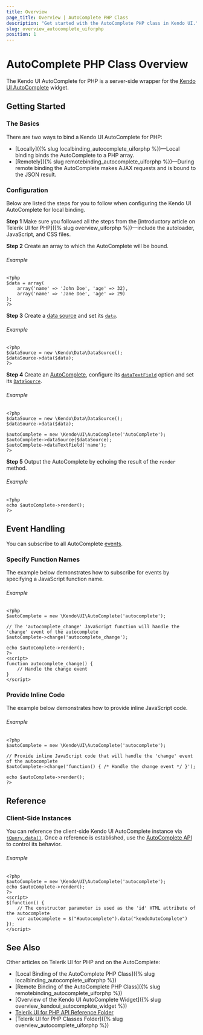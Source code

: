 ```yaml
---
title: Overview
page_title: Overview | AutoComplete PHP Class
description: "Get started with the AutoComplete PHP class in Kendo UI."
slug: overview_autocomplete_uiforphp
position: 1
---
```


# AutoComplete PHP Class Overview

The Kendo UI AutoComplete for PHP is a server-side wrapper for the [Kendo UI AutoComplete](/api/javascript/ui/autocomplete) widget.

## Getting Started

### The Basics

There are two ways to bind a Kendo UI AutoComplete for PHP:

* [Locally]({% slug localbinding_autocomplete_uiforphp %})&mdash;Local binding binds the AutoComplete to a PHP array.
* [Remotely]({% slug remotebinding_autocomplete_uiforphp %})&mdash;During remote binding the AutoComplete makes AJAX requests and is bound to the JSON result.

### Configuration

Below are listed the steps for you to follow when configuring the Kendo UI AutoComplete for local binding.

**Step 1** Make sure you followed all the steps from the [introductory article on Telerik UI for PHP]({% slug overview_uiforphp %})&mdash;include the autoloader, JavaScript, and CSS files.

**Step 2** Create an array to which the AutoComplete will be bound.

###### Example

    <?php
    $data = array(
        array('name' => 'John Doe', 'age' => 32),
        array('name' => 'Jane Doe', 'age' => 29)
    );
    ?>

**Step 3** Create a [data source](/api/php/Kendo/Data/DataSource) and set its [`data`](/api/php/Kendo/Data/DataSource#data).

###### Example

    <?php
    $dataSource = new \Kendo\Data\DataSource();
    $dataSource->data($data);
    ?>

**Step 4** Create an [AutoComplete](/api/php/Kendo/UI/AutoComplete), configure its [`dataTextField`](/api/php/Kendo/UI/AutoComplete#datatextfield) option and set its [`DataSource`](/api/php/Kendo/UI/AutoComplete#datasource).

###### Example

    <?php
    $dataSource = new \Kendo\Data\DataSource();
    $dataSource->data($data);

    $autoComplete = new \Kendo\UI\AutoComplete('AutoComplete');
    $autoComplete->dataSource($dataSource);
    $autoComplete->dataTextField('name');
    ?>

**Step 5** Output the AutoComplete by echoing the result of the `render` method.

###### Example

    <?php
    echo $autoComplete->render();
    ?>

## Event Handling

You can subscribe to all AutoComplete [events](/api/javascript/ui/autocomplete#events).

### Specify Function Names

The example below demonstrates how to subscribe for events by specifying a JavaScript function name.

###### Example

    <?php
    $autoComplete = new \Kendo\UI\AutoComplete('autocomplete');

    // The 'autocomplete_change' JavaScript function will handle the 'change' event of the autocomplete
    $autoComplete->change('autocomplete_change');

    echo $autoComplete->render();
    ?>
    <script>
    function autocomplete_change() {
        // Handle the change event
    }
    </script>

### Provide Inline Code

The example below demonstrates how to provide inline JavaScript code.

###### Example

    <?php
    $autoComplete = new \Kendo\UI\AutoComplete('autocomplete');

    // Provide inline JavaScript code that will handle the 'change' event of the autocomplete
    $autoComplete->change('function() { /* Handle the change event */ }');

    echo $autoComplete->render();
    ?>

<!--*-->
## Reference

### Client-Side Instances

You can reference the client-side Kendo UI AutoComplete instance via [`jQuery.data()`](http://api.jquery.com/jQuery.data/). Once a reference is established, use the [AutoComplete API](/api/javascript/ui/autocomplete#methods) to control its behavior.

###### Example

    <?php
    $autoComplete = new \Kendo\UI\AutoComplete('autocomplete');
    echo $autoComplete->render();
    ?>
    <script>
    $(function() {
        // The constructor parameter is used as the 'id' HTML attribute of the autocomplete
        var autocomplete = $("#autocomplete").data("kendoAutoComplete")
    });
    </script>

## See Also

Other articles on Telerik UI for PHP and on the AutoComplete:

* [Local Binding of the AutoComplete PHP Class]({% slug localbinding_autocomplete_uiforphp %})
* [Remote Binding of the AutoComplete PHP Class]({% slug remotebinding_autocomplete_uiforphp %})
* [Overview of the Kendo UI AutoComplete Widget]({% slug overview_kendoui_autocomplete_widget %})
* [Telerik UI for PHP API Reference Folder](/api/php/Kendo/UI/AutoComplete)
* [Telerik UI for PHP Classes Folder]({% slug overview_autocomplete_uiforphp %})
